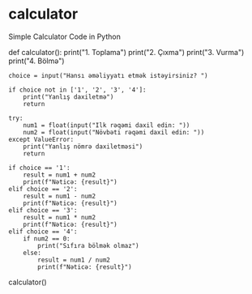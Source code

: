# calculator
Simple Calculator Code in Python

def calculator():
    print("1. Toplama")
    print("2. Çıxma")
    print("3. Vurma")
    print("4. Bölmə")

    choice = input("Hansı əməliyyatı etmək istəyirsiniz? ")

    if choice not in ['1', '2', '3', '4']:
        print("Yanlış daxiletmə")
        return

    try:
        num1 = float(input("Ilk rəqəmi daxil edin: "))
        num2 = float(input("Növbəti rəqəmi daxil edin: "))
    except ValueError:
        print("Yanlış nömrə daxiletməsi")
        return

    if choice == '1':
        result = num1 + num2
        print(f"Nəticə: {result}")
    elif choice == '2':
        result = num1 - num2
        print(f"Nəticə: {result}")
    elif choice == '3':
        result = num1 * num2
        print(f"Nəticə: {result}")
    elif choice == '4':
        if num2 == 0:
            print("Sıfıra bölmək olmaz")
        else:
            result = num1 / num2
            print(f"Nəticə: {result}")

calculator()
